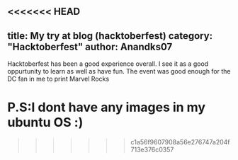<<<<<<< HEAD
---
title: My try at blog (hacktoberfest)
category: "Hacktoberfest"
author: Anandks07
---

Hacktoberfest has been a good experience overall. I see it as a good oppurtunity to learn as well as have fun. The event was good enough for the DC fan in me to print Marvel Rocks

P.S:I dont have any images in my ubuntu OS :)
=======

>>>>>>> c1a56f9607908a56e276747a204f713e376c0357
